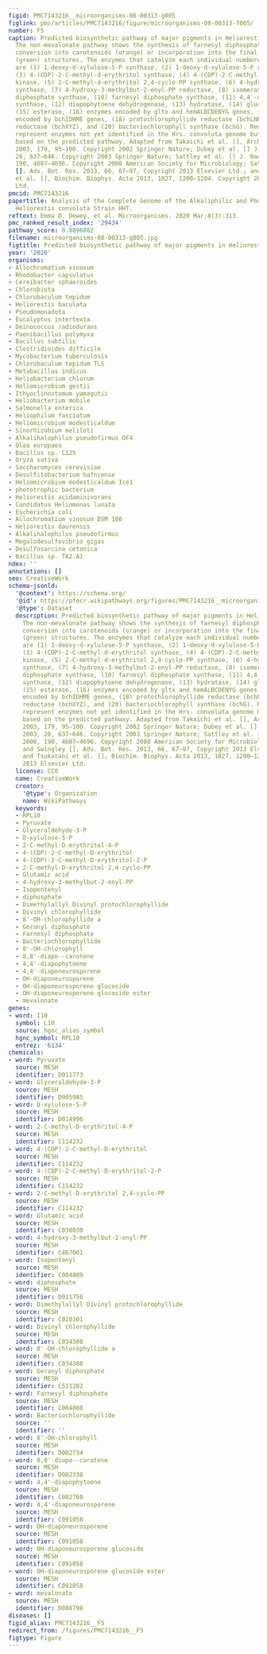 ```yaml
---
figid: PMC7143216__microorganisms-08-00313-g005
figlink: pmc/articles/PMC7143216/figure/microorganisms-08-00313-f005/
number: F5
caption: Predicted biosynthetic pathway of major pigments in Heliorestis convoluta.
  The non-mevalonate pathway shows the synthesis of farnesyl diphosphate for either
  conversion into carotenoids (orange) or incorporation into the final chlorophyll
  (green) structures. The enzymes that catalyze each individual numbered reaction
  are (1) 1-deoxy-d-xylulose-5-P synthase, (2) 1-deoxy-d-xylulose-5-P reductoisomerase,
  (3) 4-(CDP)-2-C-methyl-d-erythritol synthase, (4) 4-(CDP)-2-C-methyl-d-erythritol
  kinase, (5) 2-C-methyl-d-erythritol 2,4-cyclo-PP synthase, (6) 4-hydroxy-3-methylbut-2-enyl-PP
  synthase, (7) 4-hydroxy-3-methylbut-2-enyl-PP reductase, (8) isomerase, (9) geranyl
  diphosphate synthase, (10) farnesyl diphosphate synthase, (11) 4,4′-diapophytoene
  synthase, (12) diapophytoene dehydrogenase, (13) hydratase, (14) glucosyl transferase,
  (15) esterase, (16) enzymes encoded by gltx and hemALBCDENYG genes, (17) enzymes
  encoded by bchIDHME genes, (18) protochlorophyllide reductase (bchLNB), (19) chlorophyllide
  reductase (bchXYZ), and (20) bacteriochlorophyll synthase (bchG). Red, boxed numbers
  represent enzymes not yet identified in the Hrs. convoluta genome but are proposed
  based on the predicted pathway. Adapted from Takaichi et al. [], Arch. Microbiol.
  2003, 179, 95–100. Copyright 2002 Springer Nature; Dubey et al. [] J. Biosci. 2003,
  28, 637–646. Copyright 2003 Springer Nature; Sattley et al. [] J. Bacteriol. 2008,
  190, 4687–4696. Copyright 2008 American Society for Microbiology; Sattley and Swingley
  [], Adv. Bot. Res. 2013, 66, 67–97, Copyright 2013 Elsevier Ltd.; and Tsukatani
  et al. [], Biochim. Biophys. Acta 2013, 1827, 1200–1204. Copyright 2013 Elsevier
  Ltd.
pmcid: PMC7143216
papertitle: Analysis of the Complete Genome of the Alkaliphilic and Phototrophic Firmicute
  Heliorestis convoluta Strain HHT.
reftext: Emma D. Dewey, et al. Microorganisms. 2020 Mar;8(3):313.
pmc_ranked_result_index: '29434'
pathway_score: 0.8896882
filename: microorganisms-08-00313-g005.jpg
figtitle: Predicted biosynthetic pathway of major pigments in Heliorestis convoluta
year: '2020'
organisms:
- Allochromatium vinosum
- Rhodobacter capsulatus
- Cereibacter sphaeroides
- Chlorobiota
- Chlorobaculum tepidum
- Heliorestis baculata
- Pseudomonadota
- Eucalyptus intertexta
- Deinococcus radiodurans
- Paenibacillus polymyxa
- Bacillus subtilis
- Clostridioides difficile
- Mycobacterium tuberculosis
- Chlorobaculum tepidum TLS
- Metabacillus indicus
- Heliobacterium chlorum
- Heliomicrobium gestii
- Ithyoclinostomum yamagutii
- Heliobacterium mobile
- Salmonella enterica
- Heliophilum fasciatum
- Heliomicrobium modesticaldum
- Sinorhizobium meliloti
- Alkalihalophilus pseudofirmus OF4
- Olea europaea
- Bacillus sp. C125
- Oryza sativa
- Saccharomyces cerevisiae
- Desulfitobacterium hafniense
- Heliomicrobium modesticaldum Ice1
- phototrophic bacterium
- Heliorestis acidaminivorans
- Candidatus Heliomonas lunata
- Escherichia coli
- Allochromatium vinosum DSM 180
- Heliorestis daurensis
- Alkalihalophilus pseudofirmus
- Megalodesulfovibrio gigas
- Desulfosarcina cetonica
- Bacillus sp. TA2.A1
ndex: ''
annotations: []
seo: CreativeWork
schema-jsonld:
  '@context': https://schema.org/
  '@id': https://pfocr.wikipathways.org/figures/PMC7143216__microorganisms-08-00313-g005.html
  '@type': Dataset
  description: Predicted biosynthetic pathway of major pigments in Heliorestis convoluta.
    The non-mevalonate pathway shows the synthesis of farnesyl diphosphate for either
    conversion into carotenoids (orange) or incorporation into the final chlorophyll
    (green) structures. The enzymes that catalyze each individual numbered reaction
    are (1) 1-deoxy-d-xylulose-5-P synthase, (2) 1-deoxy-d-xylulose-5-P reductoisomerase,
    (3) 4-(CDP)-2-C-methyl-d-erythritol synthase, (4) 4-(CDP)-2-C-methyl-d-erythritol
    kinase, (5) 2-C-methyl-d-erythritol 2,4-cyclo-PP synthase, (6) 4-hydroxy-3-methylbut-2-enyl-PP
    synthase, (7) 4-hydroxy-3-methylbut-2-enyl-PP reductase, (8) isomerase, (9) geranyl
    diphosphate synthase, (10) farnesyl diphosphate synthase, (11) 4,4′-diapophytoene
    synthase, (12) diapophytoene dehydrogenase, (13) hydratase, (14) glucosyl transferase,
    (15) esterase, (16) enzymes encoded by gltx and hemALBCDENYG genes, (17) enzymes
    encoded by bchIDHME genes, (18) protochlorophyllide reductase (bchLNB), (19) chlorophyllide
    reductase (bchXYZ), and (20) bacteriochlorophyll synthase (bchG). Red, boxed numbers
    represent enzymes not yet identified in the Hrs. convoluta genome but are proposed
    based on the predicted pathway. Adapted from Takaichi et al. [], Arch. Microbiol.
    2003, 179, 95–100. Copyright 2002 Springer Nature; Dubey et al. [] J. Biosci.
    2003, 28, 637–646. Copyright 2003 Springer Nature; Sattley et al. [] J. Bacteriol.
    2008, 190, 4687–4696. Copyright 2008 American Society for Microbiology; Sattley
    and Swingley [], Adv. Bot. Res. 2013, 66, 67–97, Copyright 2013 Elsevier Ltd.;
    and Tsukatani et al. [], Biochim. Biophys. Acta 2013, 1827, 1200–1204. Copyright
    2013 Elsevier Ltd.
  license: CC0
  name: CreativeWork
  creator:
    '@type': Organization
    name: WikiPathways
  keywords:
  - RPL10
  - Pyruvate
  - Glyceraldehyde-3-P
  - D-xylulose-5-P
  - 2-C-methyl-D-erythritol-4-P
  - 4-(CDP)-2-C-methyl-D-erythritol
  - 4-(CDP)-2-C-methyl-D-erythritol-2-P
  - 2-C-methyl-D-erythritol 2,4-cyclo-PP
  - Glutamic acid
  - 4-hydroxy-3-methylbut-2-enyl-PP
  - Isopentenyl
  - diphosphate
  - Dimethylallyl Divinyl protochlorophyllide
  - Divinyl chlorophyllide
  - 8'-OH-chlorophyllide a
  - Geranyl diphosphate
  - Farnesyl diphosphate
  - Bacteriochlorophyllide
  - 8'-OH-chlorophyll
  - 8,8'-diapo--carotene
  - 4,4'-diapophytoene
  - 4,4'-diaponeurosporene
  - OH-diaponeurosporene
  - OH-diaponeurosporene glucoside
  - OH-diaponeurosporene glucoside ester
  - mevalonate
genes:
- word: I10
  symbol: L10
  source: hgnc_alias_symbol
  hgnc_symbol: RPL10
  entrez: '6134'
chemicals:
- word: Pyruvate
  source: MESH
  identifier: D011773
- word: Glyceraldehyde-3-P
  source: MESH
  identifier: D005985
- word: D-xylulose-5-P
  source: MESH
  identifier: D014996
- word: 2-C-methyl-D-erythritol-4-P
  source: MESH
  identifier: C114232
- word: 4-(CDP)-2-C-methyl-D-erythritol
  source: MESH
  identifier: C114232
- word: 4-(CDP)-2-C-methyl-D-erythritol-2-P
  source: MESH
  identifier: C114232
- word: 2-C-methyl-D-erythritol 2,4-cyclo-PP
  source: MESH
  identifier: C114232
- word: Glutamic acid
  source: MESH
  identifier: C030030
- word: 4-hydroxy-3-methylbut-2-enyl-PP
  source: MESH
  identifier: C467061
- word: Isopentenyl
  source: MESH
  identifier: C004809
- word: diphosphate
  source: MESH
  identifier: D011756
- word: Dimethylallyl Divinyl protochlorophyllide
  source: MESH
  identifier: C020301
- word: Divinyl chlorophyllide
  source: MESH
  identifier: C034388
- word: 8'-OH-chlorophyllide a
  source: MESH
  identifier: C034388
- word: Geranyl diphosphate
  source: MESH
  identifier: C511282
- word: Farnesyl diphosphate
  source: MESH
  identifier: C004808
- word: Bacteriochlorophyllide
  source: ''
  identifier: ''
- word: 8'-OH-chlorophyll
  source: MESH
  identifier: D002734
- word: 8,8'-diapo--carotene
  source: MESH
  identifier: D002338
- word: 4,4'-diapophytoene
  source: MESH
  identifier: C082768
- word: 4,4'-diaponeurosporene
  source: MESH
  identifier: C091058
- word: OH-diaponeurosporene
  source: MESH
  identifier: C091058
- word: OH-diaponeurosporene glucoside
  source: MESH
  identifier: C091058
- word: OH-diaponeurosporene glucoside ester
  source: MESH
  identifier: C091058
- word: mevalonate
  source: MESH
  identifier: D008798
diseases: []
figid_alias: PMC7143216__F5
redirect_from: /figures/PMC7143216__F5
figtype: Figure
---
```

